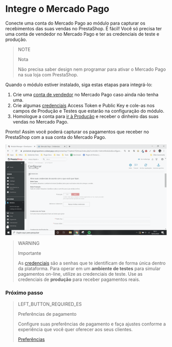 # Integre o Mercado Pago


Conecte uma conta do Mercado Pago ao módulo para capturar os recebimentos das suas vendas no PrestaShop.  É fácil! Você só precisa ter uma conta de vendedor no Mercado Pago e ter as credenciais de teste e produção.

> NOTE
>
> Nota
>
> Não precisa saber design nem programar para ativar o Mercado Pago na sua loja com PrestaShop. 

Quando o módulo estiver instalado, siga estas etapas para integrá-lo:

1. Crie uma [conta de vendedor](https://www.mercadopago.com.br/registration-company?confirmation_url=https%3A%2F%2Fwww.mercadopago.com.br%2Fcomo-cobrar) no Mercado Pago caso ainda não tenha uma.
2. Crie algumas [credenciais](https://www.mercadopago.com.br/developers/pt/guides/faqs/credentials/) Access Token e Public Key e cole-as nos campos de Produção e Testes que estarão na configuração do módulo.
3. Homologue a conta para [ir à Produção](https://www.mercadopago.com.br/developers/pt/guides/payments/api/goto-production/) e receber o dinheiro das suas vendas no Mercado Pago.

Pronto! Assim você poderá capturar os pagamentos que receber no PrestaShop com a sua conta do Mercado Pago.

![Fluxo de credenciais](/images/prestashop/integration_pt.gif)

> WARNING
>
> Importante
>
> As [credenciais](https://www.mercadopago.com.br/developers/pt/guides/faqs/credentials/) são a senhas que te identificam de forma única dentro da plataforma. Para operar em um **ambiente de testes** para simular pagamentos on-line, utilize as credenciais de teste. Use as credenciais de **produção** para receber pagamentos reais.

### Próximo passo

> LEFT_BUTTON_REQUIRED_ES
>
> Preferências de pagamento
>
> Configure suas preferências de pagamento e faça ajustes conforme a experiência que você quer oferecer aos seus clientes.
>
>
> [Preferências](https://www.mercadopago.com.br/developers/pt/plugins_sdks/plugins/prestashop/preferences/)